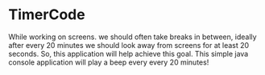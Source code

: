 # TimerCode
While working on screens. we should often take breaks in between, ideally after every 20 minutes we should look away from screens for at least 20 seconds. So, this application will help achieve this goal. This simple java console application will play a beep every every 20 minutes! 
